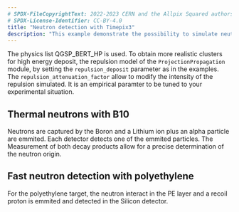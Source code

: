 ```yaml
---
# SPDX-FileCopyrightText: 2022-2023 CERN and the Allpix Squared authors
# SPDX-License-Identifier: CC-BY-4.0
title: "Neutron detection with Timepix3"
description: "This example demonstrate the possibility to simulate neutron detection by conversion using neutron capture media. A Timepix3 detector with a Boron10/Polyethylene thin coating is exposed to a source of neutrons with a energy of 0.025 eV / 10 MeV."
---
```


The physics list QGSP_BERT_HP is used. To obtain more realistic clusters for high energy deposit, the repulsion model of the `ProjectionPropagation` module, by setting the `repulsion_deposit` parameter as in the examples. The `repulsion_attenuation_factor` allow to modify the intensity of the repulsion simulated. It is an empirical paramter to be tuned to your experimental situation. 


## Thermal neutrons with B10

Neutrons are captured by the Boron and a Lithium ion plus an alpha particle are emmited. Each detector detects one of the emmited particles. The Measurement of both decay products allow for a precise determination of the neutron origin. 


## Fast neutron detection with polyethylene

For the polyethylene target, the neutron interact in the PE layer and a recoil proton is emmited and detected in the Silicon detector. 